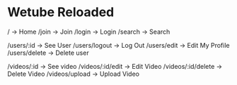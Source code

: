 # Wetube Reloaded

/ -> Home
/join -> Join
/login -> Login
/search -> Search

/users/:id -> See User
/users/logout -> Log Out 
/users/edit -> Edit My Profile
/users/delete -> Delete user

/videos/:id -> See video
/videos/:id/edit -> Edit Video
/videos/:id/delete -> Delete Video
/videos/upload -> Upload Video